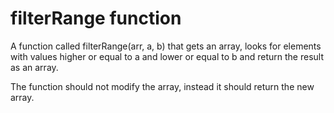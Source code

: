 # filterRange function
A function called filterRange(arr, a, b) that gets an array, looks for elements with values higher or equal to a and lower or equal to b and return the result as an array.

The function should not modify the array, instead it should return the new array.